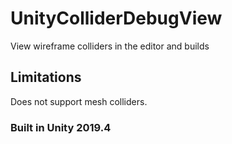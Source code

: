 # UnityColliderDebugView
View wireframe colliders in the editor and builds

## Limitations
Does not support mesh colliders.

### Built in Unity 2019.4